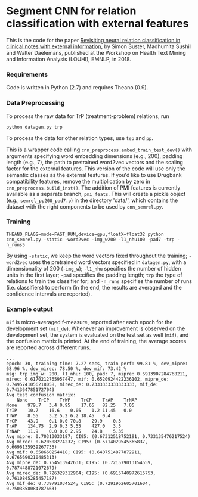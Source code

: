 # Segment CNN for relation classification with external features
This is the code for the paper [Revisiting neural relation classification in clinical notes with external information](http://aclweb.org/anthology/W18-5603), by Simon Šuster, Madhumita Sushil and Walter Daelemans, published at the Workshop on Health Text Mining and Information Analysis (LOUHI), EMNLP, in 2018.

### Requirements
Code is written in Python (2.7) and requires Theano (0.9).


### Data Preprocessing
To process the raw data for TrP (treatment-problem) relations, run
```
python datagen.py trp
```
To process the data for other relation types, use `tep` and `pp`.

This is a wrapper code calling `cnn_preprocess.embed_train_test_dev()` with arguments specifying word embedding dimensions (e.g., 200), padding length (e.g., 7), the path to pretrained word2vec vectors and the scaling factor for the external features. This version of the code will use only the semantic classes as the external features. If you'd like to use Drugbank compatibility features, remove the multiplication by zero in `cnn_preprocess.build_inst()`. The addition of PMI features is currently available as a separate branch, `pmi_feats`.
This will create a pickle object (e.g., `semrel_pp200_pad7.p`) in the directory 'data/', which contains the dataset
with the right components to be used by `cnn_semrel.py`.



### Training
```
THEANO_FLAGS=mode=FAST_RUN,device=gpu,floatX=float32 python cnn_semrel.py -static -word2vec -img_w200 -l1_nhu100 -pad7 -trp -n_runs5
```
By using `-static`, we keep the word vectors fixed throughout the training; `-word2vec` uses the pretrained word vectors specified in `datagen.py`, with a dimensionality of 200 (`-img_w`);
 `-l1_nhu` specifies the number of hidden units in the first layer; `-pad` specifies the padding length; `trp` the type of relations to train the classifier for; and `-n_runs` specifies the number of runs (i.e. classifiers) to perform (in the end, the results are averaged and the confidence intervals are reported).

### Example output
`mif` is micro-averaged f-measure, reported after each epoch for the development set (`mif_de`). Whenever an improvement is observed on the development set, the system is evaluated on the test set as well (`mif`), and the confusion matrix is printed. At the end of training, the average scores are reported across different runs.
```
...
epoch: 30, training time: 7.27 secs, train perf: 99.81 %, dev_mipre: 68.96 %, dev_mirec: 78.50 %, dev_mif: 73.42 %
msg: trp img_w: 200, l1_nhu: 100, pad: 7, mipre: 0.6913907284768211, mirec: 0.6170212765957447, mif: 0.6520924422236102, mipre_de: 0.7495741056218058, mirec_de: 0.7333333333333333, mif_de: 0.7413647851727043
Avg test confusion matrix:
	None	TrIP	TrWP	TrCP	TrAP	TrNAP
None	979.7	3.4	0.95	17.65	82.25	7.05
TrIP	10.7	16.6	0.05	1.2	11.45	0.0
TrWP	8.55	3.2	5.2	6.2	18.45	0.4
TrCP	43.9	0.1	0.0	70.8	29.9	0.3
TrAP	134.75	2.9	0.3	5.55	427.0	3.5
TrNAP	11.9	0.0	0.0	2.95	24.8	5.35
Avg mipre: 0.70313033187; CI95: (0.67312518752191, 0.733135476217524)
Avg mirec: 0.620508274232; CI95: (0.5714029545365837, 0.6696135939267733)
Avg mif: 0.658660254418; CI95: (0.6407514877872911, 0.6765690210485313)
Avg mipre_de: 0.754513942631; CI95: (0.721579013154559, 0.7874488721072679)
Avg mirec_de: 0.726329312904; CI95: (0.6915740972615753, 0.7610845285457187)
Avg mif_de: 0.739791034524; CI95: (0.7291962605701604, 0.7503858084787663)
```


